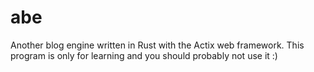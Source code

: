 # abe
Another blog engine written in Rust with the Actix web framework. This program is only for learning and you should probably not use it :)
